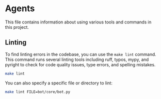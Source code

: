 # Agents

This file contains information about using various tools and commands in this project.

## Linting

To find linting errors in the codebase, you can use the `make lint` command. This command runs several linting tools including ruff, typos, mypy, and pyright to check for code quality issues, type errors, and spelling mistakes.

```bash
make lint
```

You can also specify a specific file or directory to lint:

```bash
make lint FILE=bot/core/bot.py
```